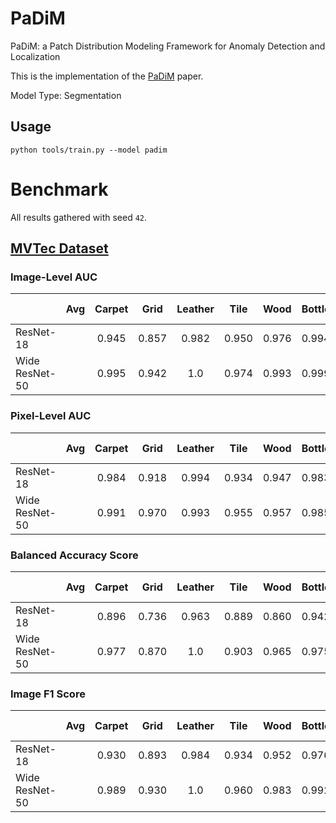 # PaDiM
PaDiM: a Patch Distribution Modeling Framework for Anomaly Detection and Localization

This is the implementation of the [PaDiM](https://arxiv.org/pdf/2011.08785.pdf) paper.

Model Type: Segmentation

## Usage

`python tools/train.py --model padim`

# Benchmark

All results gathered with seed `42`.

## [MVTec Dataset](https://www.mvtec.com/company/research/datasets/mvtec-ad)

### Image-Level AUC
|                |  Avg  | Carpet | Grid  | Leather | Tile  | Wood  | Bottle | Cable | Capsule | Hazelnut | Metal Nut | Pill  | Screw | Toothbrush | Transistor | Zipper |
| -------------- | :---: | :----: | :---: | :-----: | :---: | :---: | :----: | :---: | :-----: | :------: | :-------: | :---: | :---: | :--------: | :--------: | :----: |
| ResNet-18      |       | 0.945  | 0.857 |  0.982  | 0.950 | 0.976 | 0.994  | 0.844 |  0.901  |  0.750   |   0.961   | 0.863 | 0.759 |   0.889    |   0.920    | 0.780  |
| Wide ResNet-50 |       | 0.995  | 0.942 |   1.0   | 0.974 | 0.993 | 0.999  | 0.878 |  0.927  |  0.964   |   0.989   | 0.939 | 0.845 |   0.942    |   0.976    | 0.882  |

### Pixel-Level AUC
|                |  Avg  | Carpet | Grid  | Leather | Tile  | Wood  | Bottle | Cable | Capsule | Hazelnut | Metal Nut | Pill  | Screw | Toothbrush | Transistor | Zipper |
| -------------- | :---: | :----: | :---: | :-----: | :---: | :---: | :----: | :---: | :-----: | :------: | :-------: | :---: | :---: | :--------: | :--------: | :----: |
| ResNet-18      |       | 0.984  | 0.918 |  0.994  | 0.934 | 0.947 | 0.983  | 0.965 |  0.984  |  0.978   |   0.970   | 0.957 | 0.978 |   0.988    |   0.968    | 0.979  |
| Wide ResNet-50 |       | 0.991  | 0.970 |  0.993  | 0.955 | 0.957 | 0.985  | 0.970 |  0.988  |  0.985   |   0.982   | 0.966 | 0.988 |   0.991    |   0.976    | 0.986  |

### Balanced Accuracy Score
|                |  Avg  | Carpet | Grid  | Leather | Tile  | Wood  | Bottle | Cable | Capsule | Hazelnut | Metal Nut | Pill  | Screw | Toothbrush | Transistor | Zipper |
| -------------- | :---: | :----: | :---: | :-----: | :---: | :---: | :----: | :---: | :-----: | :------: | :-------: | :---: | :---: | :--------: | :--------: | :----: |
| ResNet-18      |       | 0.896  | 0.736 |  0.963  | 0.889 | 0.860 | 0.942  | 0.763 |  0.804  |  0.668   |   0.883   | 0.662 | 0.634 |   0.792    |   0.829    | 0.656  |
| Wide ResNet-50 |       | 0.977  | 0.870 |   1.0   | 0.903 | 0.965 | 0.975  | 0.787 |  0.913  |  0.904   |   0.961   | 0.868 | 0.703 |   0.875    |   0.929    | 0.831  |

### Image F1 Score
|                |  Avg  | Carpet | Grid  | Leather | Tile  | Wood  | Bottle | Cable | Capsule | Hazelnut | Metal Nut | Pill  | Screw | Toothbrush | Transistor | Zipper |
| -------------- | :---: | :----: | :---: | :-----: | :---: | :---: | :----: | :---: | :-----: | :------: | :-------: | :---: | :---: | :--------: | :--------: | :----: |
| ResNet-18      |       | 0.930  | 0.893 |  0.984  | 0.934 | 0.952 | 0.976  | 0.858 |  0.960  |  0.836   |   0.974   | 0.932 | 0.879 |   0.923    |   0.796    | 0.915  |
| Wide ResNet-50 |       | 0.989  | 0.930 |   1.0   | 0.960 | 0.983 | 0.992  | 0.856 |  0.982  |  0.937   |   0.978   | 0.946 | 0.895 |   0.952    |   0.914    | 0.947  |
